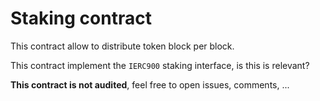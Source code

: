 # Staking contract

This contract allow to distribute token block per block.

This contract implement the `IERC900` staking interface, is this is relevant?

**This contract is not audited**, feel free to open issues, comments, ...